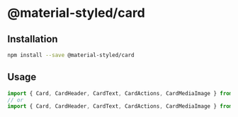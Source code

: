 # @material-styled/card

## Installation

```bash
npm install --save @material-styled/card
```

## Usage

```js
import { Card, CardHeader, CardText, CardActions, CardMediaImage } from '@material-styled/card'
// or
import { Card, CardHeader, CardText, CardActions, CardMediaImage } from '@material-styled/core'
```
